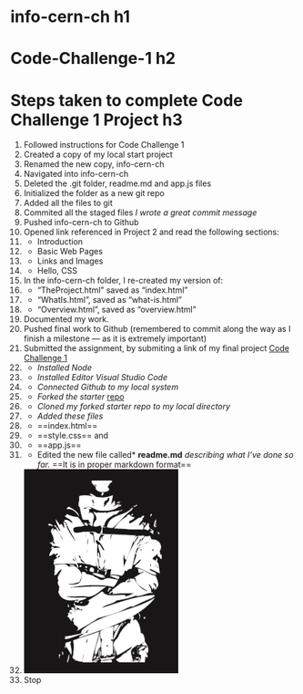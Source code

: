 # info-cern-ch h1
# Code-Challenge-1 h2
# Steps taken to complete Code Challenge 1 Project h3
1. Followed instructions for Code Challenge 1
2. Created a copy of my local start project
3. Renamed the new copy, info-cern-ch
4. Navigated into info-cern-ch
5. Deleted the .git folder, readme.md and app.js files
6. Initialized the folder as a new git repo
7. Added all the files to git
8. Commited all the staged files *I* *wrote* *a* *great* *commit* *message*
9. Pushed info-cern-ch to Github
10. Opened link referenced in Project 2 and read the following sections:
11. * Introduction
12. * Basic Web Pages
13. * Links and Images
14. * Hello, CSS
15. In the info-cern-ch folder, I re-created my version of:
16. * “TheProject.html” saved as “index.html”
17. * “WhatIs.html”, saved as “what-is.html”
18. * “Overview.html”, saved as “overview.html”
19. Documented my work.
20. Pushed final work to Github (remembered to commit along the way as I finish a milestone — as it is extremely important)
21. Submitted the assignment, by submiting a link of my final project [Code Challenge 1](https://github.com/SauelAlmonte/info-cern-ch.git)
22. * *Installed Node*
23. * *Installed Editor Visual Studio Code*
24. * *Connected Github to my local system*
25. * *Forked the starter* [repo](https://github.com/msimbo/starter)
26. * *Cloned my forked starter repo to my local directory*
27. * *Added these files*
28. * ==index.html==
29. * ==style.css== and
30. * ==app.js==
31. * Edited the new file called* **readme.md** *describing what I’ve done so far.* ==It is in proper markdown format==
32. ![SAlmonte](https://github.com/SauelAlmonte/starter/blob/main/AMPLJacket.jpg)
33. Stop
